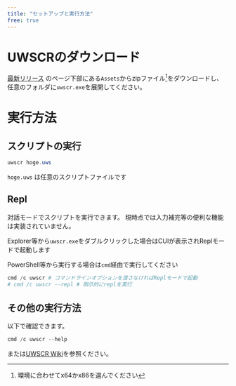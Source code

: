 ```yaml
---
title: "セットアップと実行方法"
free: true
---
```


# UWSCRのダウンロード

[最新リリース](https://github.com/stuncloud/UWSCR/releases/latest) のページ下部にある`Assets`からzipファイル[^1]をダウンロードし、任意のフォルダに`uwscr.exe`を展開してください。

# 実行方法

## スクリプトの実行

```powershell
uwscr hoge.uws
```

`hoge.uws` は任意のスクリプトファイルです

## Repl

対話モードでスクリプトを実行できます。
現時点では入力補完等の便利な機能は実装されていません。

Explorer等から`uwscr.exe`をダブルクリックした場合はCUIが表示されReplモードで起動します

PowerShell等から実行する場合は`cmd`経由で実行してください

```powershell
cmd /c uwscr # コマンドラインオプションを渡さなければReplモードで起動
# cmd /c uwscr --repl # 明示的にreplを実行
```

## その他の実行方法

以下で確認できます。

```powershell
cmd /c uwscr --help
```

または[UWSCR Wiki](https://github.com/stuncloud/UWSCR/wiki#%E5%AE%9F%E8%A1%8C%E6%96%B9%E6%B3%95)を参照ください。

[^1]: 環境に合わせてx64かx86を選んでください